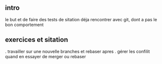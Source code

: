 
## intro 
le but et de faire des tests de sitation déja rencontrer avec git, dont a pas le bon comportement

## exercices et sitation
. travailler sur une nouvelle branches et rebaser apres 
. gérer les confilit quand en essayer de merger ou rebaser